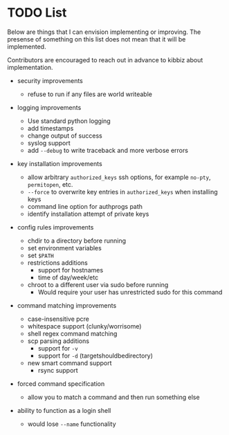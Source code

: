
TODO List
===========

Below are things that I can envision implementing or improving.
The presense of something on this list does not mean that
it will be implemented.

Contributors are encouraged to reach out in advance
to kibbiz about implementation.

* security improvements
    * refuse to run if any files are world writeable

* logging improvements
    * Use standard python logging
    * add timestamps
    * change output of success
    * syslog support
    * add `--debug` to write traceback and more verbose errors

* key installation improvements
    * allow arbitrary `authorized_keys` ssh options, for
      example `no-pty`, `permitopen`, etc.
    * `--force` to overwrite key entries in `authorized_keys` when
      installing keys
    * command line option for authprogs path
    * identify installation attempt of private keys

* config rules improvements
    * chdir to a directory before running
    * set environment variables
    * set `$PATH`
    * restrictions additions
        * support for hostnames
        * time of day/week/etc
    * chroot to a different user via sudo before running
        * Would require your user has unrestricted sudo for this command

* command matching improvements
    * case-insensitive pcre
    * whitespace support (clunky/worrisome)
    * shell regex command matching
    * scp parsing additions
        * support for `-v`
        * support for `-d` (targetshouldbedirectory)
    * new smart command support
        * rsync support

* forced command specification
    * allow you to match a command and then run something else

* ability to function as a login shell
    * would lose `--name` functionality
